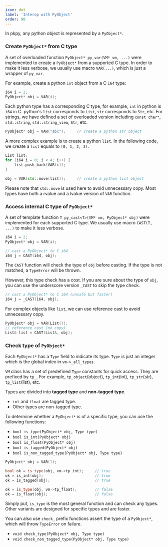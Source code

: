 ```yaml
---
icon: dot
label: 'Interop with PyObject'
order: 90
---
```


In pkpy, any python object is represented by a `PyObject*`.


### Create `PyObject*` from C type

A set of overloaded function `PyObject* py_var(VM* vm, ...)` were implemented to
create a `PyObject*` from a supported C type.
In order to make it less verbose, we usually use macro `VAR(...)`, which is just a wrapper of `py_var`.

For example, create a python `int` object from a C `i64` type:

```cpp
i64 i = 2;
PyObject* obj = VAR(i);
```

Each python type has a corresponding C type, for example, `int` in python is `i64` in C.
python's `list` corresponds to `List`, `str` corresponds to `Str`, etc.
For strings, we have defined
a set of overloaded version including `const char*`, `std::string`, `std::string_view`, `Str`, etc.

```cpp
PyObject* obj = VAR("abc");		// create a python str object
```

A more complex example is to create a python `list`.
In the following code, we create a `list` equals to `[0, 1, 2, 3]`.

```cpp
List list;
for (i64 i = 0; i < 4; i++) {
    list.push_back(VAR(i));
}

obj = VAR(std::move(list));		// create a python list object
```

Please note that `std::move` is used here to avoid unnecessary copy.
Most types have both a rvalue and a lvalue version of `VAR` function.

### Access internal C type of `PyObject*`

A set of template function `T py_cast<T>(VM* vm, PyObject* obj)` were implemented
for each supported C type. We usually use macro `CAST(T, ...)` to make it less verbose.

```cpp
i64 i = 2;
PyObject* obj = VAR(i);

// cast a PyObject* to C i64
i64 j = CAST(i64, obj);		
```

The `CAST` function will check the type of `obj` before casting.
If the type is not matched, a `TypeError` will be thrown.

However, this type check has a cost. If you are sure about the type of `obj`,
you can use the underscore version `_CAST` to skip the type check.

```cpp
// cast a PyObject* to C i64 (unsafe but faster)
i64 j = _CAST(i64, obj);		
```

For complex objects like `list`, we can use reference cast to avoid unnecessary copy.

```cpp
PyObject* obj = VAR(List());
// reference cast (no copy)
List& list = CAST(List&, obj);
```

### Check type of `PyObject*`

Each `PyObject*` has a `Type` field to indicate its type.
`Type` is just an integer which is the global index in `vm->_all_types`.

`VM` class has a set of predefined `Type` constants for quick access.
They are prefixed by `tp_`. For example, `tp_object`(object),
`tp_int`(int), `tp_str`(str), `tp_list`(list), etc.

Types are divided into **tagged type** and **non-tagged type**.
+ `int` and `float` are tagged type.
+ Other types are non-tagged type.

To determine whether a `PyObject*` is of a specific type,
you can use the following functions:

+ `bool is_type(PyObject* obj, Type type)`
+ `bool is_int(PyObject* obj)`
+ `bool is_float(PyObject* obj)`
+ `bool is_tagged(PyObject* obj)`
+ `bool is_non_tagged_type(PyObject* obj, Type type)`

```cpp
PyObject* obj = VAR(1);

bool ok = is_type(obj, vm->tp_int);		// true
ok = is_int(obj);						// true
ok = is_tagged(obj);					// true

ok = is_type(obj, vm->tp_float);		// false
ok = is_float(obj);						// false
```

Simply put, `is_type` is the most general function and can check any types.
Other variants are designed for specific types and are faster.

You can also use `check_` prefix functions assert the type of a `PyObject*`,
which will throw `TypeError` on failure.

+ `void check_type(PyObject* obj, Type type)`
+ `void check_non_tagged_type(PyObject* obj, Type type)`